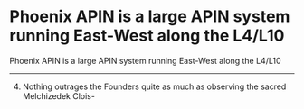 # Phoenix APIN is a large APIN system running East-West along the L4/L10

Phoenix APIN is a large APIN system running East-West along the L4/L10
____________________

4.    Nothing outrages the Founders quite as much as observing the sacred Melchizedek Clois-